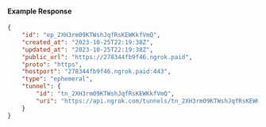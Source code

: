 <!-- Code generated for API Clients. DO NOT EDIT. -->

#### Example Response

```json
{
	"id": "ep_2XH3rm09KTWshJqfRsKEWKkfVmQ",
	"created_at": "2023-10-25T22:19:38Z",
	"updated_at": "2023-10-25T22:19:38Z",
	"public_url": "https://278344fb9f46.ngrok.paid",
	"proto": "https",
	"hostport": "278344fb9f46.ngrok.paid:443",
	"type": "ephemeral",
	"tunnel": {
		"id": "tn_2XH3rm09KTWshJqfRsKEWKkfVmQ",
		"uri": "https://api.ngrok.com/tunnels/tn_2XH3rm09KTWshJqfRsKEWKkfVmQ"
	}
}
```
